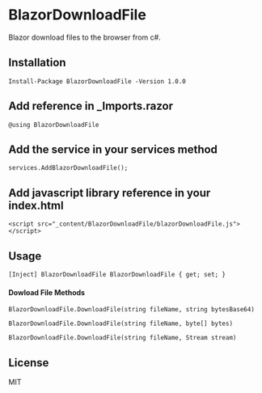 # BlazorDownloadFile
Blazor download files to the browser from c#.

## Installation

`Install-Package BlazorDownloadFile -Version 1.0.0`

## Add reference in _Imports.razor

`@using BlazorDownloadFile`

## Add the service in your services method

`services.AddBlazorDownloadFile();`

## Add javascript library reference in your index.html

`<script src="_content/BlazorDownloadFile/blazorDownloadFile.js"></script>`

## Usage

`[Inject] BlazorDownloadFile BlazorDownloadFile { get; set; }`

#### Dowload File Methods

`BlazorDownloadFile.DownloadFile(string fileName, string bytesBase64)`

`BlazorDownloadFile.DownloadFile(string fileName, byte[] bytes)`

`BlazorDownloadFile.DownloadFile(string fileName, Stream stream)`

## License
MIT
